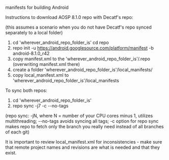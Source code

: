 manifests for building Android 

Instructions to download AOSP 8.1.0 repo with Decatf's repo: 

(this assumes a scenario when you do not have Decatf's repo synced separately to a local folder)

1) cd 'wherever_android_repo_folder_is'
    cd repo
2) repo init -u https://android.googlesource.com/platform/manifest -b android-8.1.0_r42
3) copy manifest.xml to the 'wherever_android_repo_folder_is'/.repo (overwriting manifest.xml there)
4) create a folder 'wherever_android_repo_folder_is'/local_manifests/
5) copy local_manifest.xml to 'wherever_android_repo_folder_is'/local_manifests

To sync both repos:
1) cd 'wherever_android_repo_folder_is'
2) repo sync -j7 -c --no-tags    

(repo sync: -jN, where N = number of your CPU cores minus 1, utilizes multithreading; --no-tags avoids syncing all tags; -c option for repo sync makes repo to fetch only the branch you really need instead of all branches of each git)

It is important to review local_manifest.xml for inconsistencies - make sure that remote project names and revisions are what is needed and that they exist.
